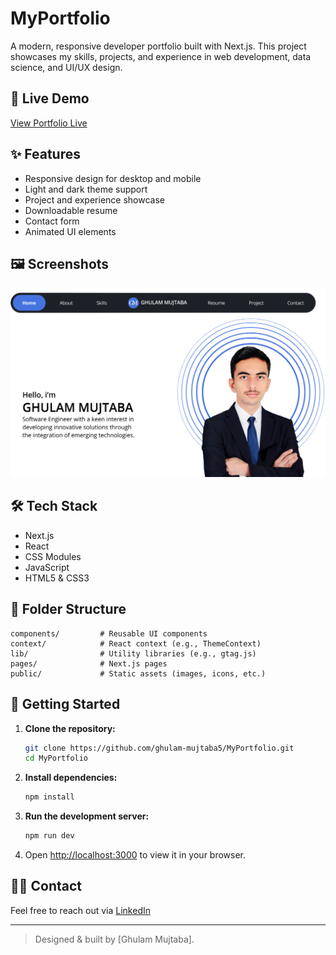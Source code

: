 # MyPortfolio

A modern, responsive developer portfolio built with Next.js. This project showcases my skills, projects, and experience in web development, data science, and UI/UX design.

## 🚀 Live Demo
[View Portfolio Live](https://www.ghulammujtaba.com) 

## ✨ Features
- Responsive design for desktop and mobile
- Light and dark theme support
- Project and experience showcase
- Downloadable resume
- Contact form
- Animated UI elements

## 🖼️ Screenshots

![Home Page](public/project-2.png)

## 🛠️ Tech Stack
- Next.js
- React
- CSS Modules
- JavaScript
- HTML5 & CSS3

## 📁 Folder Structure
```
components/         # Reusable UI components
context/            # React context (e.g., ThemeContext)
lib/                # Utility libraries (e.g., gtag.js)
pages/              # Next.js pages
public/             # Static assets (images, icons, etc.)
```

## 🏁 Getting Started
1. **Clone the repository:**
   ```sh
   git clone https://github.com/ghulam-mujtaba5/MyPortfolio.git
   cd MyPortfolio
   ```
2. **Install dependencies:**
   ```sh
   npm install
   ```
3. **Run the development server:**
   ```sh
   npm run dev
   ```
4. Open [http://localhost:3000](http://localhost:3000) to view it in your browser.



## 🙋‍♂️ Contact
Feel free to reach out via [LinkedIn](https://www.linkedin.com/in/ghulamujtabaofficial/) 

---

> Designed & built by [Ghulam Mujtaba].
